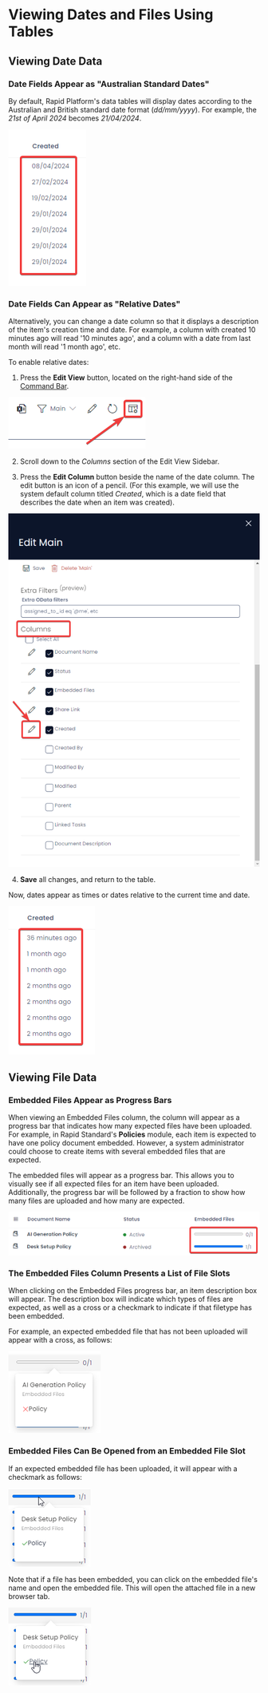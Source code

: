 # Viewing Dates and Files Using Tables
## Viewing Date Data
### Date Fields Appear as "Australian Standard Dates"
By default, Rapid Platform's data tables will display dates according to the Australian and British standard date format (*dd/mm/yyyy*). For example, the *21st of April 2024* becomes *21/04/2024*.

![A screenshot that shows how date columns appear in the British or Australian format, when enabled in the view.](<Data Table Dates British.png>)

### Date Fields Can Appear as "Relative Dates"
Alternatively, you can change a date column so that it displays a description of the item's creation time and date. For example, a column with created 10 minutes ago will read '10 minutes ago', and a column with a date from last month will read '1 month ago', etc.

To enable relative dates: 

1. Press the **Edit View** button, located on the right-hand side of the [Command Bar](</docs/Rapid/3-User Manual/glossary/glossary.md#command-bar>).

![A screenshot that shows the location of the "Edit View" button. It is a button on the far right-hand side of the Command Bar, and resembles a Table with a Cog in the corner.](<Data Table View Editor Button.png>)

2. Scroll down to the *Columns* section of the Edit View Sidebar.

3. Press the **Edit Column** button beside the name of the date column. The edit button is an icon of a pencil. (For this example, we will use the system default column titled *Created*, which is a date field that describes the date when an item was created).

![A screenshot that shows how to edit a date field in the edit view sidebar. It is annotate with a red box that shows you must scroll down to the "columns" section of the edit view sidebar, and a red box that indicates what the "Edit Column" button looks like: a pencil icon.](<Data Table Edit Column.png>)

4. **Save** all changes, and return to the table.

Now, dates appear as times or dates relative to the current time and date.

![A screenshot demonstrating how Rapid Platform formats relative dates.](<Data Table Dates Relative.png>)

## Viewing File Data
### Embedded Files Appear as Progress Bars
When viewing an Embedded Files column, the column will appear as a progress bar that indicates how many expected files have been uploaded. For example, in Rapid Standard's **Policies** module, each item is expected to have one policy document embedded. However, a system administrator could choose to create items with several embedded files that are expected.

The embedded files will appear as a progress bar. This allows you to visually see if all expected files for an item have been uploaded. Additionally, the progress bar will be followed by a fraction to show how many files are uploaded and how many are expected.

![A screenshot demonstrating how a progress bar reveals the number of embedded files.](<Data Table Embedded Files Bar.png>)

### The Embedded Files Column Presents a List of File Slots
When clicking on the Embedded Files progress bar, an item description box will appear. The description box will indicate which types of files are expected, as well as a cross or a checkmark to indicate if that filetype has been embedded.

For example, an expected embedded file that has not been uploaded will appear with a cross, as follows:

![A screenshot that shows how a file that has not been uploaded appears in the embedded files description box.](<Data Table Embedded Files Dialogue Box 1.png>)

### Embedded Files Can Be Opened from an Embedded File Slot
If an expected embedded file has been uploaded, it will appear with a checkmark as follows:

![A screenshot that shows how a file that has been uploaded appears in the embedded files description box.](<Data Table Embedded Files Dialogue Box 2.png>)

Note that if a file has been embedded, you can click on the embedded file's name and open the embedded file. This will open the attached file in a new browser tab.

![A screenshot that shows how a file that has been uploaded appears in the embedded files description box, and can be clicked on by selecting the file name label that appears.](<Data Table Embedded Files Dialogue Box 3.png>)